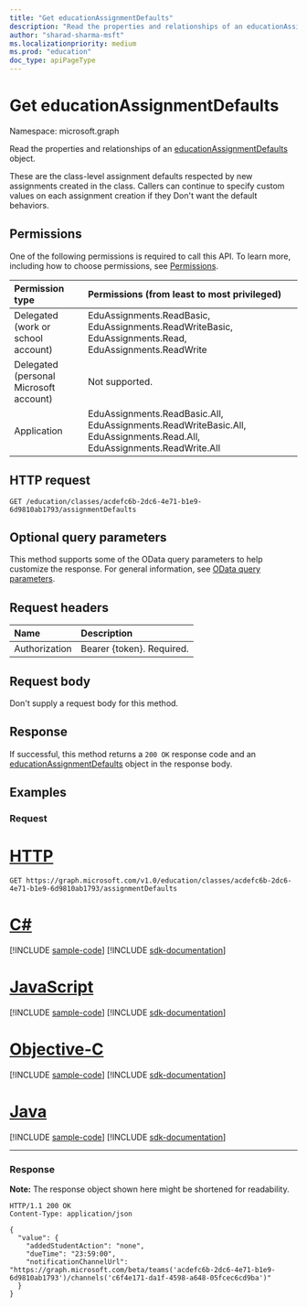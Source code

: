 ```yaml
---
title: "Get educationAssignmentDefaults"
description: "Read the properties and relationships of an educationAssignmentDefaults object."
author: "sharad-sharma-msft"
ms.localizationpriority: medium
ms.prod: "education"
doc_type: apiPageType
---
```


# Get educationAssignmentDefaults
Namespace: microsoft.graph

Read the properties and relationships of an [educationAssignmentDefaults](../resources/educationassignmentdefaults.md) object. 

These are the class-level assignment defaults respected by new assignments created in the class. Callers can continue to specify custom values on each assignment creation if they Don't want the default behaviors.

## Permissions
One of the following permissions is required to call this API. To learn more, including how to choose permissions, see [Permissions](/graph/permissions-reference).

|Permission type|Permissions (from least to most privileged)|
|:---|:---|
|Delegated (work or school account)| EduAssignments.ReadBasic, EduAssignments.ReadWriteBasic, EduAssignments.Read, EduAssignments.ReadWrite |
|Delegated (personal Microsoft account)| Not supported. |
|Application| EduAssignments.ReadBasic.All, EduAssignments.ReadWriteBasic.All, EduAssignments.Read.All, EduAssignments.ReadWrite.All |

## HTTP request

<!-- {
  "blockType": "ignored"
}
-->
``` http
GET /education/classes/acdefc6b-2dc6-4e71-b1e9-6d9810ab1793/assignmentDefaults
```

## Optional query parameters
This method supports some of the OData query parameters to help customize the response. For general information, see [OData query parameters](/graph/query-parameters).

## Request headers
|Name|Description|
|:---|:---|
|Authorization|Bearer {token}. Required.|

## Request body
Don't supply a request body for this method.

## Response

If successful, this method returns a `200 OK` response code and an [educationAssignmentDefaults](../resources/educationassignmentdefaults.md) object in the response body.

## Examples

### Request


# [HTTP](#tab/http)
<!-- {
  "blockType": "request",
  "name": "get_educationassignmentdefaults"
}
-->
``` http
GET https://graph.microsoft.com/v1.0/education/classes/acdefc6b-2dc6-4e71-b1e9-6d9810ab1793/assignmentDefaults
```
# [C#](#tab/csharp)
[!INCLUDE [sample-code](../includes/snippets/csharp/get-educationassignmentdefaults-csharp-snippets.md)]
[!INCLUDE [sdk-documentation](../includes/snippets/snippets-sdk-documentation-link.md)]

# [JavaScript](#tab/javascript)
[!INCLUDE [sample-code](../includes/snippets/javascript/get-educationassignmentdefaults-javascript-snippets.md)]
[!INCLUDE [sdk-documentation](../includes/snippets/snippets-sdk-documentation-link.md)]

# [Objective-C](#tab/objc)
[!INCLUDE [sample-code](../includes/snippets/objc/get-educationassignmentdefaults-objc-snippets.md)]
[!INCLUDE [sdk-documentation](../includes/snippets/snippets-sdk-documentation-link.md)]

# [Java](#tab/java)
[!INCLUDE [sample-code](../includes/snippets/java/get-educationassignmentdefaults-java-snippets.md)]
[!INCLUDE [sdk-documentation](../includes/snippets/snippets-sdk-documentation-link.md)]

---


### Response
**Note:** The response object shown here might be shortened for readability.
<!-- {
  "blockType": "response",
  "truncated": true,
  "@odata.type": "microsoft.graph.educationAssignmentDefaults"
}
-->
``` http
HTTP/1.1 200 OK
Content-Type: application/json

{
  "value": {
    "addedStudentAction": "none",
    "dueTime": "23:59:00",
    "notificationChannelUrl": "https://graph.microsoft.com/beta/teams('acdefc6b-2dc6-4e71-b1e9-6d9810ab1793')/channels('c6f4e171-da1f-4598-a648-05fcec6cd9ba')"
  }
}
```

